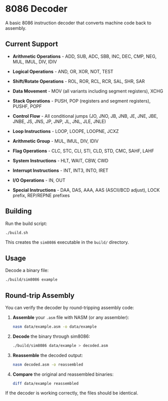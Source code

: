 # 8086 Decoder

A basic 8086 instruction decoder that converts machine code back to assembly.

## Current Support

- **Arithmetic Operations**     - ADD, SUB, ADC, SBB, INC, DEC, CMP, NEG, MUL, IMUL, DIV, IDIV

- **Logical Operations**        - AND, OR, XOR, NOT, TEST

- **Shift/Rotate Operations**   - ROL, ROR, RCL, RCR, SAL, SHR, SAR

- **Data Movement**             - MOV (all variants including segment registers), XCHG

- **Stack Operations**          - PUSH, POP (registers and segment registers), PUSHF, POPF

- **Control Flow**              - All conditional jumps (JO, JNO, JB, JNB, JE, JNE, JBE, JNBE, JS, JNS, JP, JNP, JL, JNL, JLE, JNLE)

- **Loop Instructions**         - LOOP, LOOPE, LOOPNE, JCXZ

- **Arithmetic Group**          - MUL, IMUL, DIV, IDIV

- **Flag Operations**           - CLC, STC, CLI, STI, CLD, STD, CMC, SAHF, LAHF

- **System Instructions**       - HLT, WAIT, CBW, CWD

- **Interrupt Instructions**    - INT, INT3, INTO, IRET

- **I/O Operations**            - IN, OUT

- **Special Instructions**      - DAA, DAS, AAA, AAS (ASCII/BCD adjust), LOCK prefix, REP/REPNE prefixes

## Building

Run the build script:
```bash
./build.sh
```
This creates the  `sim8086`  executable in the  `build/`  directory.

## Usage

Decode a binary file:
```bash
./build/sim8086 example
```

## Round-trip Assembly

You can verify the decoder by round-tripping assembly code:

1.  **Assemble**  your  `.asm`  file with NASM (or any assembler):
    ```bash
    nasm data/example.asm -o data/example
    ```

2.  **Decode**  the binary through sim8086:
    ```bash
    ./build/sim8086 data/example > decoded.asm
    ```

3.  **Reassemble**  the decoded output:
    ```bash
    nasm decoded.asm -o reassembled
    ```

4.  **Compare**  the original and reassembled binaries:
    ```bash
    diff data/example reassembled
    ```

If the decoder is working correctly, the files should be identical.

